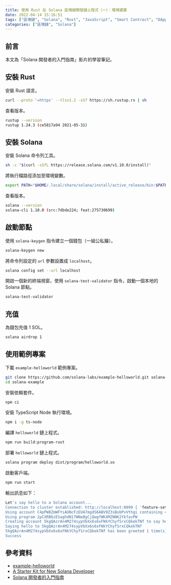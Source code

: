 ```yaml
---
title: 使用 Rust 在 Solana 區塊鏈開發鏈上程式（一）：環境建置
date: 2022-04-14 15:16:51
tags: ["區塊鏈", "Solana", "Rust", "JavaScript", "Smart Contract", "DApp"]
categories: ["區塊鏈", "Solana"]
---
```


## 前言

本文為「Solana 開發者的入門指南」影片的學習筆記。

## 安裝 Rust

安裝 Rust 語言。

```BASH
curl --proto '=https' --tlsv1.2 -sSf https://sh.rustup.rs | sh
```

查看版本。

```BASH
rustup --version
rustup 1.24.3 (ce5817a94 2021-05-31)
```

## 安裝 Solana

安裝 Solana 命令列工具。

```BASH
sh -c "$(curl -sSfL https://release.solana.com/v1.10.0/install)"
```

將執行檔路徑添加至環境變數。

```BASH
export PATH="$HOME/.local/share/solana/install/active_release/bin:$PATH"
```

查看版本。

```BASH
solana --version
solana-cli 1.10.0 (src:7dbde224; feat:275730699)
```

## 啟動節點

使用 `solana-keygen` 指令建立一個錢包（一組公私鑰）。

```BASH
solana-keygen new
```

將命令列設定的 `url` 參數設置成 `localhost`。

```BASH
solana config set --url localhost
```

開啟一個新的終端視窗，使用 `solana-test-validator` 指令，啟動一個本地的 Solana 節點。

```BASH
solana-test-validator
```

## 充值

為錢包充值 1 SOL。

```BASH
solana airdrop 1
```

## 使用範例專案

下載 `example-helloworld` 範例專案。

```BASH
git clone https://github.com/solana-labs/example-helloworld.git solana-example
cd solana-example
```

安裝依賴套件。

```BASH
npm ci
```

安裝 TypeScript Node 執行環境。

```BASH
npm i -g ts-node
```

編譯 `helloworld` 鏈上程式。

```BASH
npm run build:program-rust
```

部署 `helloworld` 鏈上程式。

```BASH
solana program deploy dist/program/helloworld.so
```

啟動客戶端。

```BASH
npm run start
```

輸出訊息如下：

```BASH
Let's say hello to a Solana account...
Connection to cluster established: http://localhost:8899 { 'feature-set': 275730699, 'solana-core': '1.10.0' }
Using account C4pPW8ZmWFYsAUNcFzEUA7mgdS6ABV9Z3sBobPvVthgi containing 499999998.6475557 SOL to pay for fees
Using program 2pCXRB6zESaghdN17WNeBgCjQwgfWK4MZNNK2YkfavPW
Creating account 5kgQAzrAn4M274sypVbXx6s6xFNkYChyfSrxCQkekTNf to say hello to
Saying hello to 5kgQAzrAn4M274sypVbXx6s6xFNkYChyfSrxCQkekTNf
5kgQAzrAn4M274sypVbXx6s6xFNkYChyfSrxCQkekTNf has been greeted 1 time(s)
Success
```

## 參考資料

- [example-helloworld](https://github.com/solana-labs/example-helloworld)
- [A Starter Kit for New Solana Developer](https://book.solmeet.dev/notes/solana-starter-kit)
- [Solana 開發者的入門指南](https://youtu.be/OIjsPrcPe8s)
